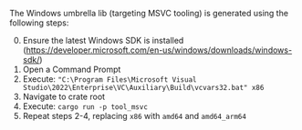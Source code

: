 The Windows umbrella lib (targeting MSVC tooling) is generated using the following steps:

0. Ensure the latest Windows SDK is installed (https://developer.microsoft.com/en-us/windows/downloads/windows-sdk/)
1. Open a Command Prompt
2. Execute: `"C:\Program Files\Microsoft Visual Studio\2022\Enterprise\VC\Auxiliary\Build\vcvars32.bat" x86`
3. Navigate to crate root
4. Execute: `cargo run -p tool_msvc`
5. Repeat steps 2-4, replacing `x86` with `amd64` and `amd64_arm64`
